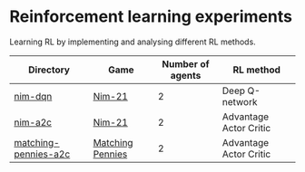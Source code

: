 # Reinforcement learning experiments
Learning RL by implementing and analysing different RL methods.

| Directory | Game | Number of agents | RL method |
|-|-|-|-
| [nim-dqn](./nim-dqn/) | [Nim-21](https://en.wikipedia.org/wiki/Nim#The_21_game) | 2 | Deep Q-network |
| [nim-a2c](./nim-a2c/) | [Nim-21](https://en.wikipedia.org/wiki/Nim#The_21_game) | 2 | Advantage Actor Critic |
| [matching-pennies-a2c](./matching-pennies-a2c/) | [Matching Pennies](https://en.wikipedia.org/wiki/Matching_pennies) | 2 | Advantage Actor Critic |